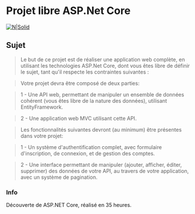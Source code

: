 # Projet libre ASP.Net Core

[![N|Solid](http://www.etna.io/images/etna-alternance.jpg)](http://www.etna.io/alternance/)

## Sujet


> Le but de ce projet est de réaliser une application web complète, en utilisant les technologies ASP.Net Core, dont vous êtes libre de définir le sujet, tant qu'il respecte les contraintes suivantes :

> Votre projet devra être composé de deux parties:

> 1 - Une API web, permettant de manipuler un ensemble de données cohérent (vous êtes libre de la nature des données), utilisant EntityFramework.

> 2 - Une application web MVC utilisant cette API.

> Les fonctionnalités suivantes devront (au minimum) être présentes dans votre projet:

> 1 - Un système d'authentification complet, avec formulaire d'inscription, de connexion, et de gestion des comptes.

> 2 - Une interface permettant de manipuler (ajouter, afficher, éditer, supprimer) des données de votre API, au travers de votre application, avec un système de pagination.


### Info

Découverte de ASP.NET Core, réalisé en 35 heures.
